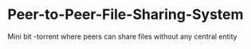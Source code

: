 # Peer-to-Peer-File-Sharing-System
Mini bit -torrent where peers can share files without any central entity

